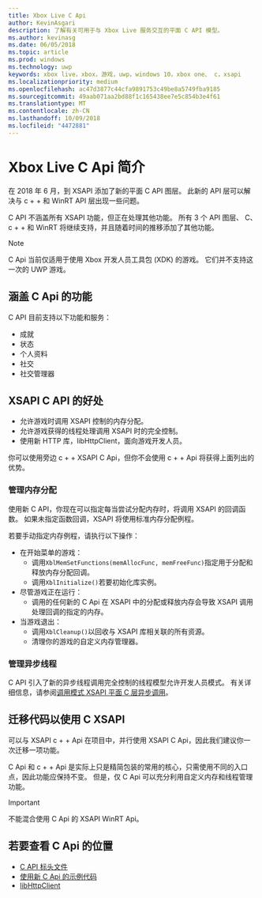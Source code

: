 ```yaml
---
title: Xbox Live C Api
author: KevinAsgari
description: 了解有关可用于与 Xbox Live 服务交互的平面 C API 模型。
ms.author: kevinasg
ms.date: 06/05/2018
ms.topic: article
ms.prod: windows
ms.technology: uwp
keywords: xbox live，xbox，游戏，uwp，windows 10，xbox one、 c，xsapi
ms.localizationpriority: medium
ms.openlocfilehash: ac47d3877c44cfa9891753c49be8a5749fba9185
ms.sourcegitcommit: 49aab071aa2bd88f1c165438ee7e5c854b3e4f61
ms.translationtype: MT
ms.contentlocale: zh-CN
ms.lasthandoff: 10/09/2018
ms.locfileid: "4472881"
---
```

# <a name="introduction-to-the-xbox-live-c-apis"></a>Xbox Live C Api 简介

在 2018 年 6 月，到 XSAPI 添加了新的平面 C API 图层。 此新的 API 层可以解决与 c + + 和 WinRT API 层出现一些问题。

C API 不涵盖所有 XSAPI 功能，但正在处理其他功能。 所有 3 个 API 图层、 C、 c + + 和 WinRT 将继续支持，并且随着时间的推移添加了其他功能。

> [!NOTE]
> C Api 当前仅适用于使用 Xbox 开发人员工具包 (XDK) 的游戏。 它们并不支持这一次的 UWP 游戏。

## <a name="features-covered-by-the-c-apis"></a>涵盖 C Api 的功能

C API 目前支持以下功能和服务：

- 成就
- 状态
- 个人资料
- 社交
- 社交管理器

## <a name="benefits-of-the-c-api-for-xsapi"></a>XSAPI C API 的好处

- 允许游戏时调用 XSAPI 控制的内存分配。
- 允许游戏获得的线程处理调用 XSAPI 时的完全控制。
- 使用新 HTTP 库，libHttpClient，面向游戏开发人员。

你可以使用旁边 c + + XSAPI C Api，但你不会使用 c + + Api 将获得上面列出的优势。

### <a name="managing-memory-allocations"></a>管理内存分配

使用新 C API，你现在可以指定每当尝试分配内存时，将调用 XSAPI 的回调函数。 如果未指定函数回调，XSAPI 将使用标准内存分配例程。

若要手动指定内存例程，请执行以下操作：

- 在开始菜单的游戏：
  - 调用`XblMemSetFunctions(memAllocFunc, memFreeFunc)`指定用于分配和释放内存分配回调。
  - 调用`XblInitialize()`若要初始化库实例。  
- 尽管游戏正在运行：
  - 调用的任何新的 C Api 在 XSAPI 中的分配或释放内存会导致 XSAPI 调用处理回调的指定的内存。  
- 当游戏退出：
  - 调用`XblCleanup()`以回收与 XSAPI 库相关联的所有资源。
  - 清理你的游戏的自定义内存管理器。

### <a name="managing-asynchronous-threads"></a>管理异步线程

C API 引入了新的异步线程调用完全控制的线程模型允许开发人员模式。 有关详细信息，请参阅[调用模式 XSAPI 平面 C 层异步调用](flatc-async-patterns.md)。

## <a name="migrating-code-to-use-c-xsapi"></a>迁移代码以使用 C XSAPI

可以与 XSAPI c + + Api 在项目中，并行使用 XSAPI C Api，因此我们建议你一次迁移一项功能。

C Api 和 c + + Api 是实际上只是精简包装的常用的核心，只需使用不同的入口点，因此功能应保持不变。 但是，仅 C Api 可以充分利用自定义内存和线程管理功能。

> [!IMPORTANT]
> 不能混合使用 C Api 的 XSAPI WinRT Api。

## <a name="where-to-view-the-c-apis"></a>若要查看 C Api 的位置

- [C API 标头文件](https://github.com/Microsoft/xbox-live-api/tree/master/Include/xsapi-c)
- [使用新 C Api 的示例代码](https://github.com/Microsoft/xbox-live-api/tree/master/InProgressSamples/Social/Xbox/C)
- [libHttpClient](https://github.com/Microsoft/libHttpClient)

